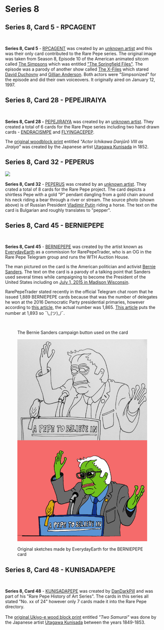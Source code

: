 # Series 8

## Series 8, Card 5 - RPCAGENT

<figure><img src="../../../.gitbook/assets/S08 C05 - RPCAGENT card and source.jpg" alt=""><figcaption></figcaption></figure>

**Series 8, Card 5** - [RPCAGENT](https://pepe.wtf/asset/RPCAGENT) was created by an [unknown artist](https://pepe.wtf/artists/1H8BCtycCtEsxzTmXj9qFEZAWbtaqaRPGE) and this was their only card contributed to the Rare Pepe series. The original image was taken from Season 8, Episode 10 of the American animated sitcom called [The Simpsons](https://en.wikipedia.org/wiki/The\_Simpsons) which was entitled ["The Springfield Files"](https://en.wikipedia.org/wiki/The\_Springfield\_Files). The episode was a parody of another show called [The X-Files](https://en.wikipedia.org/wiki/The\_X-Files) which stared [David Duchovny](https://en.wikipedia.org/wiki/David\_Duchovny) and [Gillian Anderson](https://en.wikipedia.org/wiki/Gillian\_Anderson). Both actors were "Simpsonized" for the episode and did their own voiceovers. It originally aired on January 12, 1997.

## Series 8, Card 28 - PEPEJIRAIYA

<figure><img src="../../../.gitbook/assets/S08 C28 - PEPEJIRAIYA card and source.jpg" alt=""><figcaption></figcaption></figure>

**Series 8, Card 28 -** [PEPEJIRAIYA](https://pepe.wtf/asset/PEPEJIRAIYA) was created by an [unknown artist](https://pepe.wtf/artists/1AKEuLtnq73BNQjHxU2BVoV4NQSEDDUATj). They created a total of 6 cards for the Rare Pepe series including two hand drawn cards - [ENDRACISMPE](https://pepe.wtf/asset/ENDRACISMPE) and [FLYINGACEPEP](https://pepe.wtf/asset/FLYINGACEPEP).

The [original woodblock print](https://ukiyo-e.org/image/mfa/sc168576) entitled _"Actor Ichikawa Danjûrô VIII as Jiraiya"_ was created by the Japanese artist [Utagawa Kunisada](https://en.wikipedia.org/wiki/Kunisada) in 1852.

## Series 8, Card 32 - PEPERUS

![](<../../../.gitbook/assets/S08 C32 - PEPERUS source and card (1).jpg>)

**Series 8, Card 32** - [PEPERUS](https://pepe.wtf/asset/PEPERUS) was created by an [unknown artist](https://pepe.wtf/artists/15qdhYM8WXZQUCPsR1oeoWkfCmBgeUZXht). They crated a total of 8 cards for the Rare Pepe project. The card depicts a shirtless Pepe with a gold "P" pendant dangling from a gold chain around his neck riding a bear through a river or stream. The source photo (shown above) is of Russian President [Vladimir Putin](https://en.wikipedia.org/wiki/Vladimir\_Putin) riding a horse. The text on the card is Bulgarian and roughly translates to "pepper".&#x20;

## Series 8, Card 45 - BERNIEPEPE

<figure><img src="../../../.gitbook/assets/S08 C45 - BERNIEPEPE.jpg" alt=""><figcaption></figcaption></figure>

**Series 8, Card 45** - [BERNIEPEPE](https://pepe.wtf/asset/BERNIEPEPE) was created by the artist known as [EverydayEarth](https://twitter.com/EverydayEarth) as a commission for RarePepeTrader, who is an OG in the Rare Pepe Telegram group and runs the WTH Auction House.

The man pictured on the card is the American politician and activist [Bernie Sanders](https://en.wikipedia.org/wiki/Bernie\_Sanders). The text on the card is a parody of a talking point that Sanders used several times while campaigning to become the President of the United States including on [July 1, 2015 in Madison Wisconsin](https://www.politifact.com/factchecks/2015/jul/29/bernie-s/bernie-sanders-madison-claims-top-01-americans-hav/).&#x20;

RarePepeTrader stated recently in the official Telegram chat room that he issued 1,889 BERNIEPEPE cards because that was the number of delegates he won at the 2016 Democratic Party presidential primaries, however according to [this article](https://en.wikipedia.org/wiki/2016\_Democratic\_Party\_presidential\_primaries), the actual number was 1,865. [This article](https://www.theguardian.com/us-news/ng-interactive/2016/mar/25/us-election-2016-delegate-tracker-trump-cruz-kasich-sanders-clinton) puts the number at 1,893 so ¯\\\_(ツ)\_/¯.

<figure><img src="../../../.gitbook/assets/4iUudOxg_400x400.jpg" alt=""><figcaption><p>The Bernie Sanders campaign button used on the card</p></figcaption></figure>

<figure><img src="../../../.gitbook/assets/Berniepepe 03.copy.jpg" alt=""><figcaption><p>Original sketches made by EverydayEarth for the BERNIEPEPE card</p></figcaption></figure>

## Series 8, Card 48 - KUNISADAPEPE

<figure><img src="../../../.gitbook/assets/S08 C48 - KUNISADAPEPE card and source.jpg" alt=""><figcaption></figcaption></figure>

**Series 8, Card 48** - [KUNISADAPEPE](https://pepe.wtf/asset/KUNISADAPEPE) was created by [DanDarkPill](https://pepe.wtf/artists/DanDarkPill) and was part of his "Rare Pepe History of Art Series". The cards in this series all stated "No. xx of 24" however only 7 cards made it into the Rare Pepe directory. \
\
The [original Ukiyo-e wood block print](https://ukiyo-e.org/image/artelino/40675g1) entitled _"Two Samurai"_ was done by the Japanese artist [Utagawa Kunisada](https://en.wikipedia.org/wiki/Kunisada) between the years 1849-1853.


